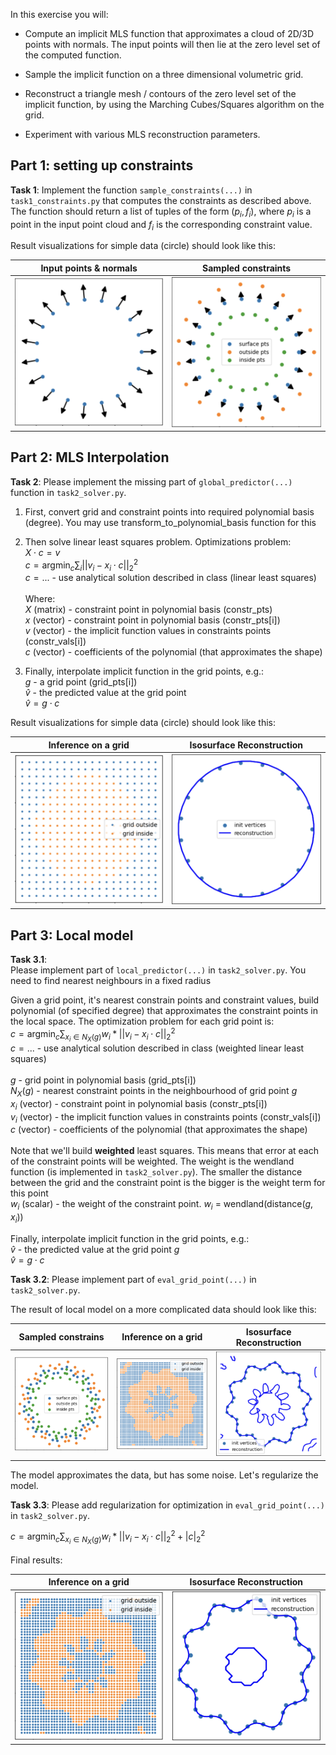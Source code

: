 In this exercise you will:

* Compute an implicit MLS function that approximates a cloud of 2D/3D points with normals. The input points will then lie at the zero level set of the computed function.

* Sample the implicit function on a three dimensional volumetric grid.

* Reconstruct a triangle mesh / contours of the zero level set of the implicit function, by using the Marching Cubes/Squares algorithm on the grid.

* Experiment with various MLS reconstruction parameters.


## Part 1: setting up constraints

__Task 1__: Implement the function `sample_constraints(...)` in `task1_constraints.py` that computes the constraints as described above. The function should return a list of tuples of the form $(p_i, f_i)$, where $p_i$ is a point in the input point cloud and $f_i$ is the corresponding constraint value.

Result visualizations for simple data (circle) should look like this:

Input points & normals|  Sampled constraints
:-------------------------:|:-------------------------:
<img src="data/1.1.png" width="250"> |  <img src="data/1.2.png" width="250"> 

## Part 2: MLS Interpolation

 __Task 2__: 
 Please implement the missing part of `global_predictor(...)` function in `task2_solver.py`. 

1) First, convert grid and constraint points into required polynomial basis (degree). You may use transform_to_polynomial_basis function for this

2) Then solve linear least squares problem. Optimizations problem:\
$X \cdot c = v$\
$`c = \text{argmin}_{c}  \sum_i  ||v_i - x_i \cdot c||_2^2`$
\
$c = ...$ - use analytical solution described in class (linear least squares) \
\
Where:
\
$X$ (matrix) - constraint point in polynomial basis (constr_pts) \
$x$ (vector) - constraint point in polynomial basis (constr_pts[i]) \
$v$ (vector) - the implicit function values in constraints points (constr_vals[i]) \
$c$ (vector) - coefficients of the polynomial (that approximates the shape)


3) Finally, interpolate implicit function in the grid points, e.g.:\
$g$ - a grid point (grid_pts[i])\
$\hat v$ - the predicted value at the grid point\
$\hat v = g \cdot c$
 

Result visualizations for simple data (circle) should look like this:

 Inference on a grid | Isosurface Reconstruction 
:-------------------------:|:-------------------------:
 <img src="data/1.3.png" width="250"> | <img src="data/1.4.png" width="250">

 ## Part 3: Local model

__Task 3.1__: \
Please implement part of  `local_predictor(...)` in `task2_solver.py`. You need to find nearest neighbours in a fixed radius

Given a grid point, it's nearest constrain points and constraint values, build polynomial (of specified degree) that approximates the constraint points in the local space. The optimization problem for each grid point is:
\
$`c = \text{argmin}_{c}  \sum_{x_i \in N_X(g)}  w_i * ||v_i - x_i \cdot c||_2^2`$\
$c = ...$ - use analytical solution described in class (weighted linear least squares)
\
\
$g$ - grid point in polynomial basis (grid_pts[i])\
$N_X(g)$ - nearest constraint points in the neighbourhood of grid point $g$  \
$x_i$ (vector) - constraint point in polynomial basis (constr_pts[i]) \
$v_i$ (vector) - the implicit function values in constraints points (constr_vals[i]) \
$c$ (vector) - coefficients of the polynomial (that approximates the shape)\
\
Note that we'll build __weighted__ least squares. This means that error at each of the constraint points will be weighted. The weight is the wendland function (is implemented in `task2_solver.py`). The smaller the distance between the grid and the constraint point is the bigger is the weight term for this point\
$w_i$ (scalar) - the weight of the constraint point. $w_i$ = wendland(distance($g$, $x_i$))



Finally, interpolate implicit function in the grid points, e.g.:\
$\hat v$ - the predicted value at the grid point $g$\
$\hat v = g \cdot c$

__Task 3.2__: Please implement part of  `eval_grid_point(...)` in `task2_solver.py`. 

The result of local model on a more complicated data should look like this:

 Sampled constrains | Inference on a grid | Isosurface Reconstruction 
:-------------------------:|:-------------------------:|:-------------------------:
 <img src="data/3.3.png" width="250"> | <img src="data/3.4.png" width="250"> | <img src="data/3.5.png" width="250">

The model approximates the data, but has some noise. Let's regularize the model.


__Task 3.3__:
Please add regularization for optimization in  `eval_grid_point(...)` in `task2_solver.py`. 

$` c = \text{argmin}_{c}  \sum_{x_i \in N_X(g)}  w_i * ||v_i - x_i \cdot c||_2^2  + |c|_2^2 `$

Final results:

 Inference on a grid | Isosurface Reconstruction 
|:-------------------------:|:-------------------------:
  <img src="data/3.4.png" width="250"> | <img src="data/3.7.png" width="250">